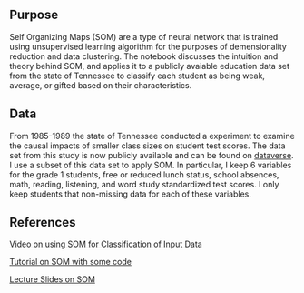 ## Purpose
Self Organizing Maps (SOM) are a type of neural network that is trained using unsupervised learning algorithm for the purposes of demensionality reduction and data clustering. The notebook discusses the intuition and theory behind SOM, and applies it to a publicly avaiable education data set from the state of Tennessee to classify each student as being weak, average, or gifted based on their characteristics. 

## Data
From 1985-1989 the state of Tennessee conducted a experiment to examine the causal impacts of smaller class sizes on student test scores. The data set from this study is now publicly available and can be found on [dataverse](https://dataverse.harvard.edu/dataset.xhtml?persistentId=hdl:1902.1/10766). I use a subset of this data set to apply SOM. In particular, I keep 6 variables for the grade 1 students, free or reduced lunch status, school absences, math, reading, listening, and word study standardized test scores. I only keep students that non-missing data for each of these variables. 


## References
[Video on using SOM for Classification of Input Data](https://www.youtube.com/watch?v=H9H6s-x-0YE)

[Tutorial on SOM with some code](http://www.ai-junkie.com/ann/som/som1.html)

[Lecture Slides on SOM](http://www.cs.bham.ac.uk/~jxb/NN/l16.pdf)
